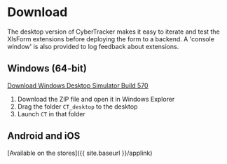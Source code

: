 # Download

The desktop version of CyberTracker makes it easy to iterate and test the XlsForm extensions before deploying the form to a backend. A 'console window' is also provided to log feedback about extensions.

## Windows (64-bit)
[Download Windows Desktop Simulator Build 570](https://ctwiki.blob.core.windows.net/bin/CT-build-570-win64.zip)

1. Download the ZIP file and open it in Windows Explorer
2. Drag the folder `CT_desktop` to the desktop
3. Launch `CT` in that folder

<!-- ## MacOS
[Download MacOS Desktop Simulator Build 478](https://ctwiki.blob.core.windows.net/bin/CT-build-478-mac.dmg)

1. Download the DMG
2. Open the DMG in Finder
3. Launch CyberTracker -->

## Android and iOS
[Available on the stores]({{ site.baseurl }}/applink)
